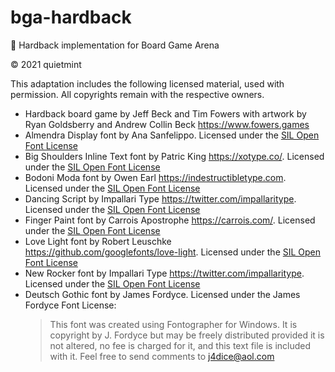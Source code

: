 # bga-hardback

🎲 Hardback implementation for Board Game Arena

© 2021 quietmint

This adaptation includes the following licensed material, used with permission. All copyrights remain with the respective owners.

- Hardback board game by Jeff Beck and Tim Fowers with artwork by Ryan Goldsberry and Andrew Collin Beck <https://www.fowers.games>
- Almendra Display font by Ana Sanfelippo. Licensed under the [SIL Open Font License](http://scripts.sil.org/OFL)
- Big Shoulders Inline Text font by Patric King <https://xotype.co/>. Licensed under the [SIL Open Font License](http://scripts.sil.org/OFL)
- Bodoni Moda font by Owen Earl <https://indestructibletype.com>. Licensed under the [SIL Open Font License](http://scripts.sil.org/OFL)
- Dancing Script by Impallari Type <https://twitter.com/impallaritype>. Licensed under the [SIL Open Font License](http://scripts.sil.org/OFL)
- Finger Paint font by Carrois Apostrophe <https://carrois.com/>. Licensed under the [SIL Open Font License](http://scripts.sil.org/OFL)
- Love Light font by Robert Leuschke <https://github.com/googlefonts/love-light>. Licensed under the [SIL Open Font License](http://scripts.sil.org/OFL)
- New Rocker font by Impallari Type <https://twitter.com/impallaritype>. Licensed under the [SIL Open Font License](http://scripts.sil.org/OFL)
- Deutsch Gothic font by James Fordyce. Licensed under the James Fordyce Font License:
  > This font was created using Fontographer for Windows. It is copyright by J. Fordyce but may be freely distributed provided it is not altered, no fee is charged for it, and this text file is included with it. Feel free to send comments to j4dice@aol.com
